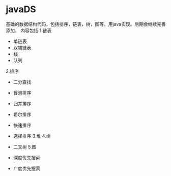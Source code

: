 # javaDS
基础的数据结构代码，包括排序，链表，树，图等。用java实现。后期会继续完善添加。
内容包括
1.链表

* 单链表
* 双端链表
* 栈
* 队列

2.排序

* 二分查找
* 冒泡排序
* 归并排序
* 希尔排序
* 快速排序
* 选择排序
3.堆
4.树

* 二叉树
5.图

* 深度优先搜索
* 广度优先搜索
